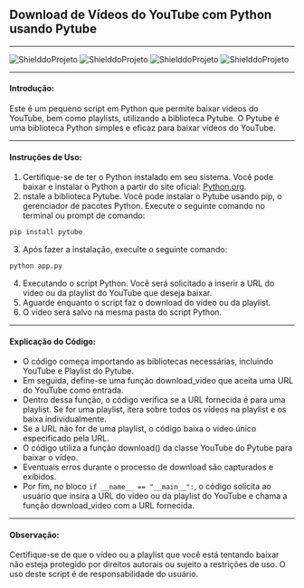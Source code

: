 ## Download de Vídeos do YouTube com Python usando Pytube

---

![ShielddoProjeto](https://img.shields.io/badge/Projeto-YoutubeVideoDownload-ff0000.svg?style=for-the-badge)
![ShielddoProjeto](https://img.shields.io/badge/Versão-1.0-34bf49.svg?style=for-the-badge)
![ShielddoProjeto](https://img.shields.io/badge/Linguagem-Python-efdf00.svg?style=for-the-badge)
![ShielddoProjeto](https://img.shields.io/github/last-commit/linehostcloud/YoutubeVideoDownload?style=for-the-badge)

---

#### Introdução:

Este é um pequeno script em Python que permite baixar vídeos do YouTube, bem como playlists, utilizando a biblioteca Pytube. 
O Pytube é uma biblioteca Python simples e eficaz para baixar vídeos do YouTube.

---

#### Instruções de Uso:

1. Certifique-se de ter o Python instalado em seu sistema. Você pode baixar e instalar o Python a partir do site oficial: [Python.org](https://www.python.org/).
2. nstale a biblioteca Pytube. Você pode instalar o Pytube usando pip, o gerenciador de pacotes Python. Execute o seguinte comando no terminal ou prompt de comando:

```python
pip install pytube
```
3. Após fazer a instalação, execulte o seguinte comando:

```python
python app.py
```
4. Executando o script Python. Você será solicitado a inserir a URL do vídeo ou da playlist do YouTube que deseja baixar.
5. Aguarde enquanto o script faz o download do vídeo ou da playlist. 
6. O vídeo será salvo na mesma pasta do script Python.

---

#### Explicação do Código:

- O código começa importando as bibliotecas necessárias, incluindo YouTube e Playlist do Pytube.
- Em seguida, define-se uma função download_video que aceita uma URL do YouTube como entrada.
- Dentro dessa função, o código verifica se a URL fornecida é para uma playlist. Se for uma playlist, itera sobre todos os vídeos na playlist e os baixa individualmente.
- Se a URL não for de uma playlist, o código baixa o vídeo único especificado pela URL.
- O código utiliza a função download() da classe YouTube do Pytube para baixar o vídeo.
- Eventuais erros durante o processo de download são capturados e exibidos.
- Por fim, no bloco `if __name__ == "__main__":`, o código solicita ao usuário que insira a URL do vídeo ou da playlist do YouTube e chama a função download_video com a URL fornecida.

---

#### Observação:

Certifique-se de que o vídeo ou a playlist que você está tentando baixar não esteja protegido por direitos autorais ou sujeito a restrições de uso. O uso deste script é de responsabilidade do usuário.
